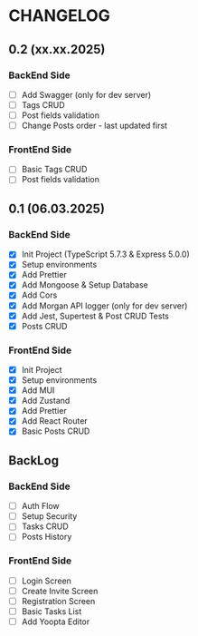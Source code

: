 # CHANGELOG

## 0.2 (xx.xx.2025)

### BackEnd Side

- [ ] Add Swagger (only for dev server)
- [ ] Tags CRUD
- [ ] Post fields validation
- [ ] Change Posts order - last updated first

### FrontEnd Side

- [ ] Basic Tags CRUD
- [ ] Post fields validation

## 0.1 (06.03.2025)

### BackEnd Side

- [x] Init Project (TypeScript 5.7.3 & Express 5.0.0)
- [x] Setup environments
- [x] Add Prettier
- [x] Add Mongoose & Setup Database
- [x] Add Cors
- [x] Add Morgan API logger (only for dev server)
- [x] Add Jest, Supertest & Post CRUD Tests
- [x] Posts CRUD

### FrontEnd Side

- [x] Init Project
- [x] Setup environments
- [x] Add MUI
- [x] Add Zustand
- [x] Add Prettier
- [x] Add React Router
- [x] Basic Posts CRUD

## BackLog

### BackEnd Side

- [ ] Auth Flow
- [ ] Setup Security
- [ ] Tasks CRUD
- [ ] Posts History

### FrontEnd Side

- [ ] Login Screen
- [ ] Create Invite Screen
- [ ] Registration Screen
- [ ] Basic Tasks List
- [ ] Add Yoopta Editor
